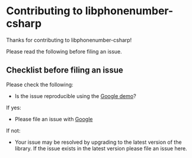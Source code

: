 # Contributing to libphonenumber-csharp

Thanks for contributing to libphonenumber-csharp!

Please read the following before filing an issue.

## Checklist before filing an issue

Please check the following:
*   Is the issue reproducible using the
    [Google demo](http://libphonenumber.appspot.com/)?

   If yes:

*   Please file an issue with [Google](https://github.com/googlei18n/libphonenumber)

If not:

*   Your issue may be resolved by upgrading to the latest version of the
    library. If the issue exists in the latest version please file an issue here.